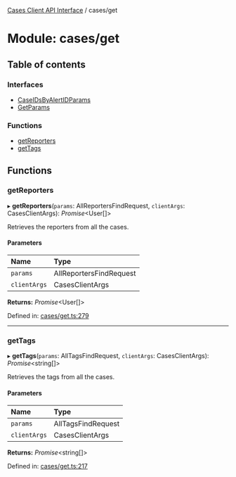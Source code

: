 [Cases Client API Interface](../server_client_api.md) / cases/get

# Module: cases/get

## Table of contents

### Interfaces

- [CaseIDsByAlertIDParams](../interfaces/cases_get.caseidsbyalertidparams.md)
- [GetParams](../interfaces/cases_get.getparams.md)

### Functions

- [getReporters](cases_get.md#getreporters)
- [getTags](cases_get.md#gettags)

## Functions

### getReporters

▸ **getReporters**(`params`: AllReportersFindRequest, `clientArgs`: CasesClientArgs): *Promise*<User[]\>

Retrieves the reporters from all the cases.

#### Parameters

| Name | Type |
| :------ | :------ |
| `params` | AllReportersFindRequest |
| `clientArgs` | CasesClientArgs |

**Returns:** *Promise*<User[]\>

Defined in: [cases/get.ts:279](https://github.com/jonathan-buttner/kibana/blob/74ceeee50da/x-pack/plugins/cases/server/client/cases/get.ts#L279)

___

### getTags

▸ **getTags**(`params`: AllTagsFindRequest, `clientArgs`: CasesClientArgs): *Promise*<string[]\>

Retrieves the tags from all the cases.

#### Parameters

| Name | Type |
| :------ | :------ |
| `params` | AllTagsFindRequest |
| `clientArgs` | CasesClientArgs |

**Returns:** *Promise*<string[]\>

Defined in: [cases/get.ts:217](https://github.com/jonathan-buttner/kibana/blob/74ceeee50da/x-pack/plugins/cases/server/client/cases/get.ts#L217)
